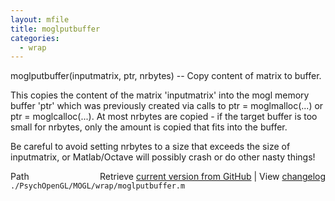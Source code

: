 ```yaml
---
layout: mfile
title: moglputbuffer
categories:
  - wrap
---
```


moglputbuffer\(inputmatrix, ptr, nrbytes\) \-\- Copy content of matrix to buffer.

This copies the content of the matrix 'inputmatrix' into the mogl memory
buffer 'ptr' which was previously created via calls to ptr = moglmalloc\(...\)
or ptr = moglcalloc\(...\). At most nrbytes are copied \- if the target buffer
is too small for nrbytes, only the amount is copied that fits into the buffer.

Be careful to avoid setting nrbytes to a size that exceeds the size of
inputmatrix, or Matlab/Octave will possibly crash or do other nasty things\!


<div class="code_header" style="text-align:right;">
  <span style="float:left;">Path&nbsp;&nbsp;</span> <span class="counter">Retrieve <a href=
  "https://raw.github.com/Psychtoolbox-3/Psychtoolbox-3/beta/./PsychOpenGL/MOGL/wrap/moglputbuffer.m">current version from GitHub</a> | View <a href=
  "https://github.com/Psychtoolbox-3/Psychtoolbox-3/commits/beta/./PsychOpenGL/MOGL/wrap/moglputbuffer.m">changelog</a></span>
</div>
<div class="code">
  <code>./PsychOpenGL/MOGL/wrap/moglputbuffer.m</code>
</div>
